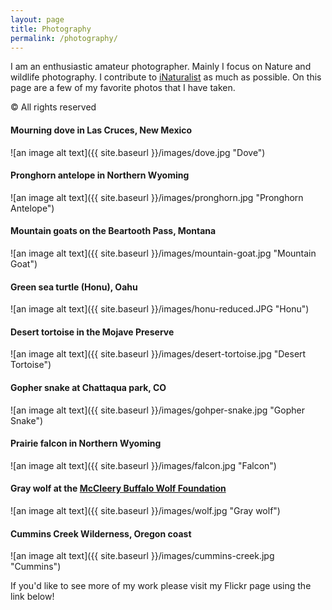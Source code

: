 ```yaml
---
layout: page
title: Photography
permalink: /photography/
---
```

I am an enthusiastic amateur photographer. Mainly I focus on Nature and wildlife photography.
I contribute to [iNaturalist](https://www.inaturalist.org/observations?user_id=lukewheeler) as much as possible. 
On this page are a few of my favorite photos that I have taken. 

&copy; All rights reserved

#### Mourning dove in Las Cruces, New Mexico
![an image alt text]({{ site.baseurl }}/images/dove.jpg "Dove")

#### Pronghorn antelope in Northern Wyoming
![an image alt text]({{ site.baseurl }}/images/pronghorn.jpg "Pronghorn Antelope")

#### Mountain goats on the Beartooth Pass, Montana
![an image alt text]({{ site.baseurl }}/images/mountain-goat.jpg "Mountain Goat")

#### Green sea turtle (Honu), Oahu
![an image alt text]({{ site.baseurl }}/images/honu-reduced.JPG "Honu")

#### Desert tortoise in the Mojave Preserve
![an image alt text]({{ site.baseurl }}/images/desert-tortoise.jpg "Desert Tortoise")

#### Gopher snake at Chattaqua park, CO
![an image alt text]({{ site.baseurl }}/images/gohper-snake.jpg "Gopher Snake")

#### Prairie falcon in Northern Wyoming
![an image alt text]({{ site.baseurl }}/images/falcon.jpg "Falcon")

#### Gray wolf at the [McCleery Buffalo Wolf Foundation](http://mccleerybuffalowolffoundation.org/)
![an image alt text]({{ site.baseurl }}/images/wolf.jpg "Gray wolf")

#### Cummins Creek Wilderness, Oregon coast
![an image alt text]({{ site.baseurl }}/images/cummins-creek.jpg "Cummins")

If you'd like to see more of my work please visit my Flickr page using the link below!



